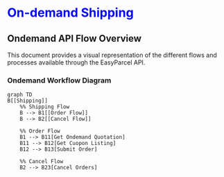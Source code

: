 # <span style="color: blue;"> On-demand Shipping</span> 

## Ondemand API Flow Overview

This document provides a visual representation of the different flows and processes available through the EasyParcel API.

### Ondemand Workflow Diagram

```mermaid
graph TD
B[[Shipping]]
    %% Shipping Flow
    B --> B1[[Order Flow]]
    B --> B2[[Cancel Flow]]

    %% Order Flow
    B1 --> B11[Get Ondemand Quotation]
    B11 --> B12[Get Cuopon Listing]
    B12 --> B13[Submit Order]

    %% Cancel Flow
    B2 --> B23[Cancel Orders]
    
```